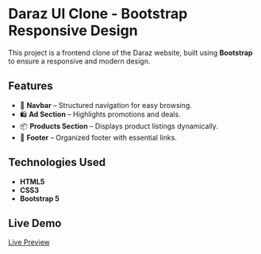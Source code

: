# Daraz UI Clone - Bootstrap Responsive Design

This project is a frontend clone of the Daraz website, built using **Bootstrap** to ensure a responsive and modern design.

## Features
- 📌 **Navbar** – Structured navigation for easy browsing.
- 🛍️ **Ad Section** – Highlights promotions and deals.
- 📦 **Products Section** – Displays product listings dynamically.
- 🔻 **Footer** – Organized footer with essential links.

## Technologies Used
- **HTML5**
- **CSS3**
- **Bootstrap 5**


## Live Demo
[Live Preview](https://aimanvoid.github.io/Daraz/) 


